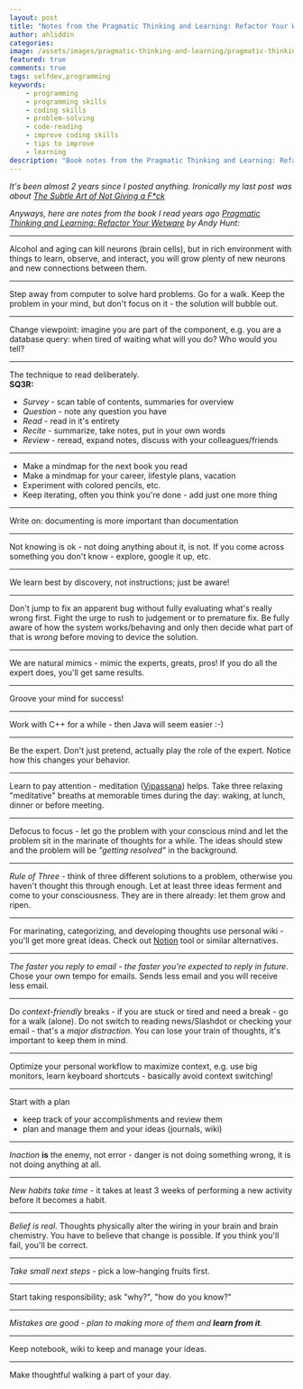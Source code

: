 ```yaml
---
layout: post
title: "Notes from the Pragmatic Thinking and Learning: Refactor Your Wetware"
author: ahliddin
categories:
image: /assets/images/pragmatic-thinking-and-learning/pragmatic-thinking-and-learning.png
featured: true
comments: true
tags: selfdev,programming
keywords:
    - programming
    - programming skills
    - coding skills
    - problem-solving
    - code-reading
    - improve coding skills
    - tips to improve
    - learning
description: "Book notes from the Pragmatic Thinking and Learning: Refactor Your Wetware"
---
```


*It's been almost 2 years since I posted anything. Ironically my last post was about [The Subtle Art of Not Giving a F*ck](https://programmer9.com/2019/02/17/booknotes-the-subtle-art-of-not-giving-a-f_ck.html)*

*Anyways, here are notes from the book I read years ago [Pragmatic Thinking and Learning: Refactor Your Wetware](https://pragprog.com/titles/ahptl/pragmatic-thinking-and-learning/) by Andy Hunt:*

***
Alcohol and aging can kill neurons (brain cells), but in rich environment with things to learn, observe, and interact, you will grow plenty of new neurons and new connections between them.

***
Step away from computer to solve hard problems. Go for a walk. Keep the problem in your mind, but don't focus on it - the solution will bubble out.

***
Change viewpoint: imagine you are part of the component, e.g. you are a database query: when tired of waiting what will you do? Who would you tell?

***
The technique to read deliberately.  
**SQ3R:**
- *Survey* - scan table of contents, summaries for overview
- *Question* - note any question you have
- *Read* - read in it's entirety
- *Recite* - summarize, take notes, put in your own words
- *Review* - reread, expand notes, discuss with your colleagues/friends

***
- Make a mindmap for the next book you read
- Make a mindmap for your career, lifestyle plans, vacation
- Experiment with colored pencils, etc.
- Keep iterating, often you think you're done - add just one more thing

***
Write on: documenting is more important than documentation

***
Not knowing is ok - not doing anything about it, is not. If you come across something you don't know - explore, google it up, etc.

***
We learn best by discovery, not instructions; just be aware! 

***
Don't jump to fix an apparent bug without fully evaluating what's really wrong first. 
Fight the urge to rush to judgement or to premature fix.
Be fully aware of how the system works/behaving and only then decide what part of that is *wrong* before moving to device the solution.

***
We are natural mimics - mimic the experts, greats, pros! If you do all the expert does, you'll get same results.

***
Groove your mind for success!

***
Work with C++ for a while - then Java will seem easier :-)

***
Be the expert. Don't just pretend, actually play the role of the expert. Notice how this changes your behavior. 

***
Learn to pay attention - meditation ([Vipassana](https://en.wikipedia.org/wiki/Vipassan%C4%81)) helps.
Take three relaxing "meditative" breaths at memorable times during the day: waking, at lunch, dinner or before meeting.

***
Defocus to focus - let go the problem with your conscious mind and let the problem sit in the marinate of thoughts for a while.
The ideas should stew and the problem will be *"getting resolved"* in the background. 

***
*Rule of Three* - think of three different solutions to a problem, otherwise you haven't thought this through enough. 
Let at least three ideas ferment and come to your consciousness. They are in there already: let them grow and ripen.

***
For marinating, categorizing, and developing thoughts use personal wiki - you'll get more great ideas. 
Check out [Notion](notion.com) tool or similar alternatives.

***
*The faster you reply to email - the faster you're expected to reply in future.* Chose your own tempo for emails.
Sends less email and you will receive less email.

***
Do *context-friendly* breaks - if you are  stuck or tired and need a break - go for a walk (alone).
Do not switch to reading news/Slashdot or checking your email - that's a *major distraction*.
You can lose your train of thoughts, it's important to keep them in mind.

***
Optimize your personal workflow to maximize context, e.g. use big monitors, learn keyboard shortcuts - basically avoid context switching!

***
Start with a plan 
- keep track of your accomplishments and review them
- plan and manage them and your ideas (journals, wiki)

***
*Inaction* **is** the enemy, not error - danger is not doing something wrong, it is not doing anything at all.

***
*New habits take time* - it takes at least 3 weeks of performing a new activity before it becomes a habit.

***
*Belief is real*. Thoughts physically alter the wiring in your brain and brain chemistry. 
You have to believe that change is possible. If you think you'll fail, you'll be correct. 

***
*Take small next steps* - pick a low-hanging fruits first. 

***
Start taking responsibility; ask "why?", "how do you know?"

***
*Mistakes are good - plan to making more of them and **learn from it**.*

***
Keep notebook, wiki to keep and manage your ideas.

***
Make thoughtful walking a part of your day. 
  




